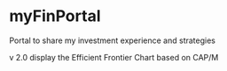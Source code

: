# myFinPortal
Portal to share my investment experience and strategies 

v 2.0  display the Efficient Frontier Chart based on CAP/M 
